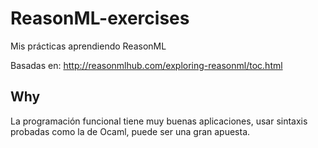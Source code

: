 # ReasonML-exercises


Mis prácticas aprendiendo ReasonML

Basadas en: http://reasonmlhub.com/exploring-reasonml/toc.html

## Why

La programación funcional tiene muy buenas aplicaciones, usar sintaxis probadas como la de Ocaml, puede ser una gran apuesta.

